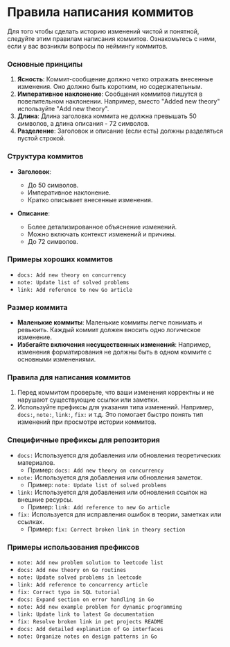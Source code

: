 # Правила написания коммитов

Для того чтобы сделать историю изменений чистой и понятной, следуйте этим правилам написания коммитов. Ознакомьтесь с ними, если у вас возникли вопросы по неймингу коммитов.

### Основные принципы

1. **Ясность**: Коммит-сообщение должно четко отражать внесенные изменения. Оно должно быть коротким, но содержательным.
2. **Императивное наклонение**: Сообщения коммитов пишутся в повелительном наклонении. Например, вместо "Added new theory" используйте "Add new theory".
3. **Длина**: Длина заголовка коммита не должна превышать 50 символов, а длина описания - 72 символов.
4. **Разделение**: Заголовок и описание (если есть) должны разделяться пустой строкой.

### Структура коммитов

- **Заголовок**:
  - До 50 символов.
  - Императивное наклонение.
  - Кратко описывает внесенные изменения.
  
- **Описание**:
  - Более детализированное объяснение изменений.
  - Можно включать контекст изменений и причины.
  - До 72 символов.

### Примеры хороших коммитов

- `docs: Add new theory on concurrency`
- `note: Update list of solved problems`
- `link: Add reference to new Go article`

### Размер коммита

- **Маленькие коммиты**: Маленькие коммиты легче понимать и ревьюить. Каждый коммит должен вносить одно логическое изменение.
- **Избегайте включения несущественных изменений**: Например, изменения форматирования не должны быть в одном коммите с основными изменениями.

### Правила для написания коммитов

1. Перед коммитом проверьте, что ваши изменения корректны и не нарушают существующие ссылки или заметки.
2. Используйте префиксы для указания типа изменений. Например, `docs:`, `note:`, `link:`, `fix:` и т.д. Это помогает быстро понять тип изменений при просмотре истории коммитов.

### Специфичные префиксы для репозитория

- `docs:` Используется для добавления или обновления теоретических материалов.
  - Пример: `docs: Add new theory on concurrency`
- `note:` Используется для добавления или обновления заметок.
  - Пример: `note: Update list of solved problems`
- `link:` Используется для добавления или обновления ссылок на внешние ресурсы.
  - Пример: `link: Add reference to new Go article`
- `fix:` Используется для исправления ошибок в теории, заметках или ссылках.
  - Пример: `fix: Correct broken link in theory section`

### Примеры использования префиксов

- `note: Add new problem solution to leetcode list`
- `docs: Add new theory on Go routines`
- `note: Update solved problems in leetcode`
- `link: Add reference to concurrency article`
- `fix: Correct typo in SQL tutorial`
- `docs: Expand section on error handling in Go`
- `note: Add new example problem for dynamic programming`
- `link: Update link to latest Go documentation`
- `fix: Resolve broken link in pet projects README`
- `docs: Add detailed explanation of Go interfaces`
- `note: Organize notes on design patterns in Go`
